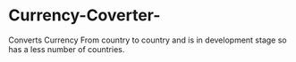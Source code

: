 # Currency-Coverter-
Converts Currency From country to country and is in development stage so has a less number of countries.
